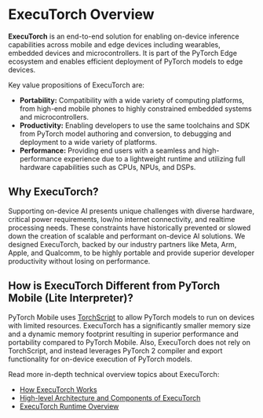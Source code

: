 # ExecuTorch Overview

**ExecuTorch** is an end-to-end solution for enabling on-device inference
capabilities across mobile and edge devices including wearables, embedded
devices and microcontrollers. It is part of the PyTorch Edge ecosystem and
enables efficient deployment of PyTorch models to edge devices.

Key value propositions of ExecuTorch are:

- **Portability:** Compatibility with a wide variety of computing platforms,
  from high-end mobile phones to highly constrained embedded systems and
  microcontrollers.
- **Productivity:** Enabling developers to use the same toolchains and SDK from
  PyTorch model authoring and conversion, to debugging and deployment to a wide
  variety of platforms.
- **Performance:** Providing end users with a seamless and high-performance
  experience due to a lightweight runtime and utilizing full hardware
  capabilities such as CPUs, NPUs, and DSPs.

## Why ExecuTorch?

Supporting on-device AI presents unique challenges with diverse hardware,
critical power requirements, low/no internet connectivity, and realtime
processing needs. These constraints have historically prevented or slowed down
the creation of scalable and performant on-device AI solutions. We designed
ExecuTorch, backed by our industry partners like Meta, Arm, Apple, and Qualcomm,
to be highly portable and provide superior developer productivity without losing
on performance.

## How is ExecuTorch Different from PyTorch Mobile (Lite Interpreter)?

PyTorch Mobile uses [TorchScript](https://pytorch.org/docs/stable/jit.html) to
allow PyTorch models to run on devices with limited resources. ExecuTorch has a
significantly smaller memory size and a dynamic memory footprint resulting in
superior performance and portability compared to PyTorch Mobile. Also, ExecuTorch
does not rely on TorchScript, and instead leverages PyTorch 2 compiler and export
functionality for on-device execution of PyTorch models.

Read more in-depth technical overview topics about ExecuTorch:

- [How ExecuTorch Works](intro-how-it-works.md)
- [High-level Architecture and Components of ExecuTorch](getting-started-architecture.md)
- [ExecuTorch Runtime Overview](runtime-overview.md)

